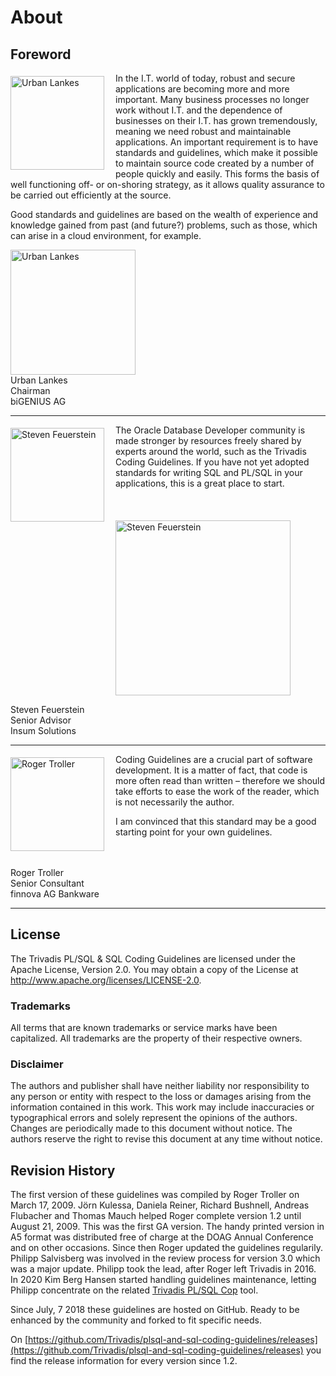 # About

## Foreword
<img src="images/urban-lankes.png" style="padding-top:5px; padding-right:15px; padding-bottom:15px; padding-left:0px;" title="Urban Lankes" align="left" width="150px"/>
In the I.T. world of today, robust and secure applications are becoming more and more important. Many business processes no longer work without I.T. and the dependence of businesses on their I.T. has grown tremendously, meaning we need robust and maintainable applications. An important requirement is to have standards and guidelines, which make it possible to maintain source code created by a number of people quickly and easily. This forms the basis of well functioning off- or on-shoring strategy, as it allows quality assurance to be carried out efficiently at the source. 

Good standards and guidelines are based on the wealth of experience and knowledge gained from past (and future?) problems, such as those, which can arise in a cloud environment, for example.<br/>

<img src="images/urban-lankes-signature.png" title="Urban Lankes" width="200px"/><br/>
Urban Lankes<br/>
Chairman<br/>
biGENIUS AG<br/>

***

<img src="images/steven-feuerstein.png" style="padding-top:5px; padding-right:15px; padding-bottom:15px; padding-left:0px;" title="Steven Feuerstein" align="left" width="150px"/>
The Oracle Database Developer community is made stronger by resources freely shared by experts around the world, such as the Trivadis Coding Guidelines. If you have not yet adopted standards for writing SQL and PL/SQL in your applications, this is a great place to start.<br/><br/><br/><br/>

<img src="images/steven-feuerstein-signature.png" title="Steven Feuerstein" width="280px"/>

Steven Feuerstein<br/>
Senior Advisor<br/>
Insum Solutions<br/>

***

<img src="images/roger-troller.png" style="padding-top:5px; padding-right:15px; padding-bottom:15px; padding-left:0px;" title="Roger Troller" align="left" width="150px"/>Coding Guidelines are a crucial part of software development. It is a matter of fact, that code is more often read than written – therefore we should take efforts to ease the work of the reader, which is not necessarily the author.

I am convinced that this standard may be a good starting point for your own guidelines.<br/><br/><br/>

Roger Troller<br/>
Senior Consultant<br/>
finnova AG Bankware<br/>

***

## License

The Trivadis PL/SQL &amp; SQL Coding Guidelines are licensed under the Apache License, Version 2.0. You may obtain a copy of the License at <http://www.apache.org/licenses/LICENSE-2.0>.

### Trademarks

All terms that are known trademarks or service marks have been capitalized. All trademarks are the property of their respective owners.

### Disclaimer

The authors and publisher shall have neither liability nor responsibility to any person or entity with respect to the loss or damages arising from the information contained in this work. This work may include inaccuracies or typographical errors and solely represent the opinions of the authors. Changes are periodically made to this document without notice. The authors reserve the right to revise this document at any time without notice.

## Revision History

The first version of these guidelines was compiled by Roger Troller on March 17, 2009. Jörn Kulessa, Daniela Reiner, Richard Bushnell, Andreas Flubacher and Thomas Mauch helped Roger complete version 1.2 until August 21, 2009. This was the first GA version. The handy printed version in A5 format was distributed free of charge at the DOAG Annual Conference and on other occasions. Since then Roger updated the guidelines regularily. Philipp Salvisberg was involved in the review process for version 3.0 which was a major update. Philipp took the lead, after Roger left Trivadis in 2016. In 2020 Kim Berg Hansen started handling guidelines maintenance, letting Philipp concentrate on the related [Trivadis PL/SQL Cop](https://www.trivadis.com/en/plsql-cop) tool.

Since July, 7 2018 these guidelines are hosted on GitHub. Ready to be enhanced by the community and forked to fit specific needs. 

On [https://github.com/Trivadis/plsql-and-sql-coding-guidelines/releases](https://github.com/Trivadis/plsql-and-sql-coding-guidelines/releases) you find the release information for every version since 1.2. 
